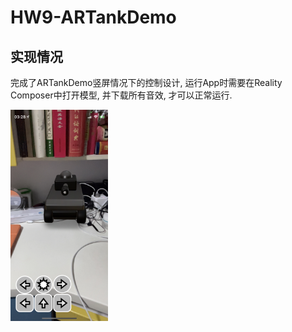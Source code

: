 # HW9-ARTankDemo

## 实现情况

完成了ARTankDemo竖屏情况下的控制设计, 运行App时需要在Reality Composer中打开模型, 并下载所有音效, 才可以正常运行.

<img src="./assets/IMG_42BDC468709E-1.jpeg" alt="IMG_42BDC468709E-1" style="zoom:33%;" />